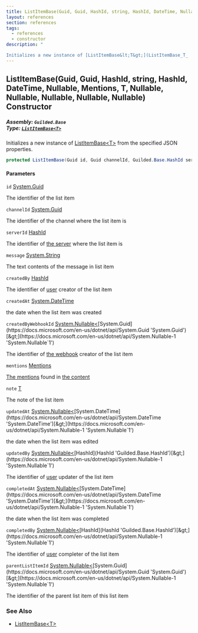 ```yaml
---
title: ListItemBase(Guid, Guid, HashId, string, HashId, DateTime, Nullable<Guid>, Mentions, T, Nullable<DateTime>, Nullable<HashId>, Nullable<DateTime>, Nullable<HashId>, Nullable<Guid>)
layout: references
section: references
tags:
  - references
  - constructor
description: "

Initializes a new instance of [ListItemBase&lt;T&gt;](ListItemBase_T_ 'Guilded.Base.Content.ListItemBase<T>') from the specified JSON properties."
---
```


## ListItemBase(Guid, Guid, HashId, string, HashId, DateTime, Nullable<Guid>, Mentions, T, Nullable<DateTime>, Nullable<HashId>, Nullable<DateTime>, Nullable<HashId>, Nullable<Guid>) Constructor
##### **Assembly:** `Guilded.Base`<br/>**Type:** [`ListItemBase<T>`](ListItemBase_T_ 'Guilded.Base.Content.ListItemBase<T>')

Initializes a new instance of [ListItemBase&lt;T&gt;](ListItemBase_T_ 'Guilded.Base.Content.ListItemBase<T>') from the specified JSON properties.

```csharp
protected ListItemBase(Guid id, Guid channelId, Guilded.Base.HashId serverId, string message, Guilded.Base.HashId createdBy, System.DateTime createdAt, System.Nullable<Guid> createdByWebhookId=null, Guilded.Base.Content.Mentions? mentions=null, T? note=null, System.Nullable<System.DateTime> updatedAt=null, System.Nullable<Guilded.Base.HashId> updatedBy=null, System.Nullable<System.DateTime> completedAt=null, System.Nullable<Guilded.Base.HashId> completedBy=null, System.Nullable<Guid> parentListItemId=null);
```
#### Parameters

<a name='Guilded.Base.Content.ListItemBase_T_.ListItemBase(Guid,Guid,Guilded.Base.HashId,string,Guilded.Base.HashId,System.DateTime,System.Nullable_Guid_,Guilded.Base.Content.Mentions,T,System.Nullable_System.DateTime_,System.Nullable_Guilded.Base.HashId_,System.Nullable_System.DateTime_,System.Nullable_Guilded.Base.HashId_,System.Nullable_Guid_).id'></a>

`id` [System.Guid](https://docs.microsoft.com/en-us/dotnet/api/System.Guid 'System.Guid')

The identifier of the list item

<a name='Guilded.Base.Content.ListItemBase_T_.ListItemBase(Guid,Guid,Guilded.Base.HashId,string,Guilded.Base.HashId,System.DateTime,System.Nullable_Guid_,Guilded.Base.Content.Mentions,T,System.Nullable_System.DateTime_,System.Nullable_Guilded.Base.HashId_,System.Nullable_System.DateTime_,System.Nullable_Guilded.Base.HashId_,System.Nullable_Guid_).channelId'></a>

`channelId` [System.Guid](https://docs.microsoft.com/en-us/dotnet/api/System.Guid 'System.Guid')

The identifier of the channel where the list item is

<a name='Guilded.Base.Content.ListItemBase_T_.ListItemBase(Guid,Guid,Guilded.Base.HashId,string,Guilded.Base.HashId,System.DateTime,System.Nullable_Guid_,Guilded.Base.Content.Mentions,T,System.Nullable_System.DateTime_,System.Nullable_Guilded.Base.HashId_,System.Nullable_System.DateTime_,System.Nullable_Guilded.Base.HashId_,System.Nullable_Guid_).serverId'></a>

`serverId` [HashId](HashId 'Guilded.Base.HashId')

The identifier of [the server](Server 'Guilded.Base.Servers.Server') where the list item is

<a name='Guilded.Base.Content.ListItemBase_T_.ListItemBase(Guid,Guid,Guilded.Base.HashId,string,Guilded.Base.HashId,System.DateTime,System.Nullable_Guid_,Guilded.Base.Content.Mentions,T,System.Nullable_System.DateTime_,System.Nullable_Guilded.Base.HashId_,System.Nullable_System.DateTime_,System.Nullable_Guilded.Base.HashId_,System.Nullable_Guid_).message'></a>

`message` [System.String](https://docs.microsoft.com/en-us/dotnet/api/System.String 'System.String')

The text contents of the message in list item

<a name='Guilded.Base.Content.ListItemBase_T_.ListItemBase(Guid,Guid,Guilded.Base.HashId,string,Guilded.Base.HashId,System.DateTime,System.Nullable_Guid_,Guilded.Base.Content.Mentions,T,System.Nullable_System.DateTime_,System.Nullable_Guilded.Base.HashId_,System.Nullable_System.DateTime_,System.Nullable_Guilded.Base.HashId_,System.Nullable_Guid_).createdBy'></a>

`createdBy` [HashId](HashId 'Guilded.Base.HashId')

The identifier of [user](User 'Guilded.Base.Users.User') creator of the list item

<a name='Guilded.Base.Content.ListItemBase_T_.ListItemBase(Guid,Guid,Guilded.Base.HashId,string,Guilded.Base.HashId,System.DateTime,System.Nullable_Guid_,Guilded.Base.Content.Mentions,T,System.Nullable_System.DateTime_,System.Nullable_Guilded.Base.HashId_,System.Nullable_System.DateTime_,System.Nullable_Guilded.Base.HashId_,System.Nullable_Guid_).createdAt'></a>

`createdAt` [System.DateTime](https://docs.microsoft.com/en-us/dotnet/api/System.DateTime 'System.DateTime')

the date when the list item was created

<a name='Guilded.Base.Content.ListItemBase_T_.ListItemBase(Guid,Guid,Guilded.Base.HashId,string,Guilded.Base.HashId,System.DateTime,System.Nullable_Guid_,Guilded.Base.Content.Mentions,T,System.Nullable_System.DateTime_,System.Nullable_Guilded.Base.HashId_,System.Nullable_System.DateTime_,System.Nullable_Guilded.Base.HashId_,System.Nullable_Guid_).createdByWebhookId'></a>

`createdByWebhookId` [System.Nullable&lt;](https://docs.microsoft.com/en-us/dotnet/api/System.Nullable-1 'System.Nullable`1')[System.Guid](https://docs.microsoft.com/en-us/dotnet/api/System.Guid 'System.Guid')[&gt;](https://docs.microsoft.com/en-us/dotnet/api/System.Nullable-1 'System.Nullable`1')

The identifier of [the webhook](Webhook 'Guilded.Base.Servers.Webhook') creator of the list item

<a name='Guilded.Base.Content.ListItemBase_T_.ListItemBase(Guid,Guid,Guilded.Base.HashId,string,Guilded.Base.HashId,System.DateTime,System.Nullable_Guid_,Guilded.Base.Content.Mentions,T,System.Nullable_System.DateTime_,System.Nullable_Guilded.Base.HashId_,System.Nullable_System.DateTime_,System.Nullable_Guilded.Base.HashId_,System.Nullable_Guid_).mentions'></a>

`mentions` [Mentions](Mentions 'Guilded.Base.Content.Mentions')

[The mentions](ListItemBase_T_.Mentions 'Guilded.Base.Content.ListItemBase<T>.Mentions') found in [the content](ListItemBase_T_.Message 'Guilded.Base.Content.ListItemBase<T>.Message')

<a name='Guilded.Base.Content.ListItemBase_T_.ListItemBase(Guid,Guid,Guilded.Base.HashId,string,Guilded.Base.HashId,System.DateTime,System.Nullable_Guid_,Guilded.Base.Content.Mentions,T,System.Nullable_System.DateTime_,System.Nullable_Guilded.Base.HashId_,System.Nullable_System.DateTime_,System.Nullable_Guilded.Base.HashId_,System.Nullable_Guid_).note'></a>

`note` [T](ListItemBase_T_#Guilded.Base.Content.ListItemBase_T_.T 'Guilded.Base.Content.ListItemBase<T>.T')

The note of the list item

<a name='Guilded.Base.Content.ListItemBase_T_.ListItemBase(Guid,Guid,Guilded.Base.HashId,string,Guilded.Base.HashId,System.DateTime,System.Nullable_Guid_,Guilded.Base.Content.Mentions,T,System.Nullable_System.DateTime_,System.Nullable_Guilded.Base.HashId_,System.Nullable_System.DateTime_,System.Nullable_Guilded.Base.HashId_,System.Nullable_Guid_).updatedAt'></a>

`updatedAt` [System.Nullable&lt;](https://docs.microsoft.com/en-us/dotnet/api/System.Nullable-1 'System.Nullable`1')[System.DateTime](https://docs.microsoft.com/en-us/dotnet/api/System.DateTime 'System.DateTime')[&gt;](https://docs.microsoft.com/en-us/dotnet/api/System.Nullable-1 'System.Nullable`1')

the date when the list item was edited

<a name='Guilded.Base.Content.ListItemBase_T_.ListItemBase(Guid,Guid,Guilded.Base.HashId,string,Guilded.Base.HashId,System.DateTime,System.Nullable_Guid_,Guilded.Base.Content.Mentions,T,System.Nullable_System.DateTime_,System.Nullable_Guilded.Base.HashId_,System.Nullable_System.DateTime_,System.Nullable_Guilded.Base.HashId_,System.Nullable_Guid_).updatedBy'></a>

`updatedBy` [System.Nullable&lt;](https://docs.microsoft.com/en-us/dotnet/api/System.Nullable-1 'System.Nullable`1')[HashId](HashId 'Guilded.Base.HashId')[&gt;](https://docs.microsoft.com/en-us/dotnet/api/System.Nullable-1 'System.Nullable`1')

The identifier of [user](User 'Guilded.Base.Users.User') updater of the list item

<a name='Guilded.Base.Content.ListItemBase_T_.ListItemBase(Guid,Guid,Guilded.Base.HashId,string,Guilded.Base.HashId,System.DateTime,System.Nullable_Guid_,Guilded.Base.Content.Mentions,T,System.Nullable_System.DateTime_,System.Nullable_Guilded.Base.HashId_,System.Nullable_System.DateTime_,System.Nullable_Guilded.Base.HashId_,System.Nullable_Guid_).completedAt'></a>

`completedAt` [System.Nullable&lt;](https://docs.microsoft.com/en-us/dotnet/api/System.Nullable-1 'System.Nullable`1')[System.DateTime](https://docs.microsoft.com/en-us/dotnet/api/System.DateTime 'System.DateTime')[&gt;](https://docs.microsoft.com/en-us/dotnet/api/System.Nullable-1 'System.Nullable`1')

the date when the list item was completed

<a name='Guilded.Base.Content.ListItemBase_T_.ListItemBase(Guid,Guid,Guilded.Base.HashId,string,Guilded.Base.HashId,System.DateTime,System.Nullable_Guid_,Guilded.Base.Content.Mentions,T,System.Nullable_System.DateTime_,System.Nullable_Guilded.Base.HashId_,System.Nullable_System.DateTime_,System.Nullable_Guilded.Base.HashId_,System.Nullable_Guid_).completedBy'></a>

`completedBy` [System.Nullable&lt;](https://docs.microsoft.com/en-us/dotnet/api/System.Nullable-1 'System.Nullable`1')[HashId](HashId 'Guilded.Base.HashId')[&gt;](https://docs.microsoft.com/en-us/dotnet/api/System.Nullable-1 'System.Nullable`1')

The identifier of [user](User 'Guilded.Base.Users.User') completer of the list item

<a name='Guilded.Base.Content.ListItemBase_T_.ListItemBase(Guid,Guid,Guilded.Base.HashId,string,Guilded.Base.HashId,System.DateTime,System.Nullable_Guid_,Guilded.Base.Content.Mentions,T,System.Nullable_System.DateTime_,System.Nullable_Guilded.Base.HashId_,System.Nullable_System.DateTime_,System.Nullable_Guilded.Base.HashId_,System.Nullable_Guid_).parentListItemId'></a>

`parentListItemId` [System.Nullable&lt;](https://docs.microsoft.com/en-us/dotnet/api/System.Nullable-1 'System.Nullable`1')[System.Guid](https://docs.microsoft.com/en-us/dotnet/api/System.Guid 'System.Guid')[&gt;](https://docs.microsoft.com/en-us/dotnet/api/System.Nullable-1 'System.Nullable`1')

The identifier of the parent list item of this list item

### See Also
- [ListItemBase&lt;T&gt;](ListItemBase_T_ 'Guilded.Base.Content.ListItemBase<T>')